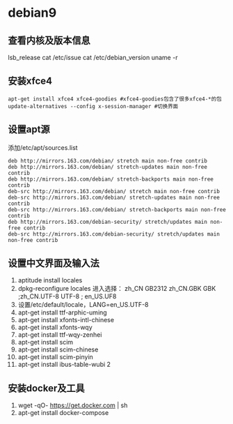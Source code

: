 # debian9

## 查看内核及版本信息
lsb_release
cat /etc/issue
cat /etc/debian_version
uname -r

## 安装xfce4
	apt-get install xfce4 xfce4-goodies #xfce4-goodies包含了很多xfce4-*的包
	update-alternatives --config x-session-manager #切换界面

## 设置apt源
添加/etc/apt/sources.list

	deb http://mirrors.163.com/debian/ stretch main non-free contrib
	deb http://mirrors.163.com/debian/ stretch-updates main non-free contrib
	deb http://mirrors.163.com/debian/ stretch-backports main non-free contrib
	deb-src http://mirrors.163.com/debian/ stretch main non-free contrib
	deb-src http://mirrors.163.com/debian/ stretch-updates main non-free contrib
	deb-src http://mirrors.163.com/debian/ stretch-backports main non-free contrib
	deb http://mirrors.163.com/debian-security/ stretch/updates main non-free contrib
	deb-src http://mirrors.163.com/debian-security/ stretch/updates main non-free contrib

## 设置中文界面及输入法
1. aptitude install locales
1. dpkg-reconfigure locales 进入选择： zh_CN GB2312 zh_CN.GBK GBK ;zh_CN.UTF-8 UTF-8  ; en_US.UF8
1. 设置/etc/default/locale，LANG=en_US.UTF-8
1. apt-get install ttf-arphic-uming 
1. apt-get install xfonts-intl-chinese
1. apt-get install xfonts-wqy
1. apt-get install ttf-wqy-zenhei
1. apt-get install scim 
1. apt-get install scim-chinese 
1. apt-get install scim-pinyin
1. apt-get install ibus-table-wubi 
2

## 安装docker及工具
1. wget -qO- https://get.docker.com | sh
2. apt-get install docker-compose

